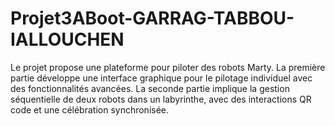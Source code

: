 # Projet3ABoot-GARRAG-TABBOU-IALLOUCHEN
Le projet propose une plateforme pour piloter des robots Marty. La première partie développe une interface graphique pour le pilotage individuel avec des fonctionnalités avancées. La seconde partie implique la gestion séquentielle de deux robots dans un labyrinthe, avec des interactions QR code et une célébration synchronisée.
